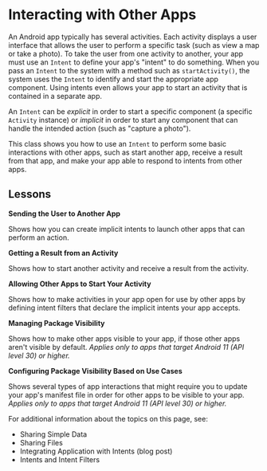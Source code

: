 # Interacting with Other Apps

An Android app typically has several activities. Each activity displays a user interface that allows the user to perform a specific task (such as view a map or take a photo). To take the user from one activity to another, your app must use an `Intent` to define your app's "intent" to do something. When you pass an `Intent` to the system with a method such as `startActivity()`, the system uses the `Intent` to identify and start the appropriate app component. Using intents even allows your app to start an activity that is contained in a separate app.

An `Intent` can be _explicit_ in order to start a specific component (a specific `Activity` instance) or _implicit_ in order to start any component that can handle the intended action (such as "capture a photo").

This class shows you how to use an `Intent` to perform some basic interactions with other apps, such as start another app, receive a result from that app, and make your app able to respond to intents from other apps.

Lessons
-------

**Sending the User to Another App**

Shows how you can create implicit intents to launch other apps that can perform an action.

**Getting a Result from an Activity**

Shows how to start another activity and receive a result from the activity.

**Allowing Other Apps to Start Your Activity**

Shows how to make activities in your app open for use by other apps by defining intent filters that declare the implicit intents your app accepts.

**Managing Package Visibility**

Shows how to make other apps visible to your app, if those other apps aren't visible by default. _Applies only to apps that target Android 11 (API level 30) or higher._

**Configuring Package Visibility Based on Use Cases**

Shows several types of app interactions that might require you to update your app's manifest file in order for other apps to be visible to your app. _Applies only to apps that target Android 11 (API level 30) or higher._

For additional information about the topics on this page, see:

*   Sharing Simple Data
*   Sharing Files
*   Integrating Application with Intents (blog post)
*   Intents and Intent Filters